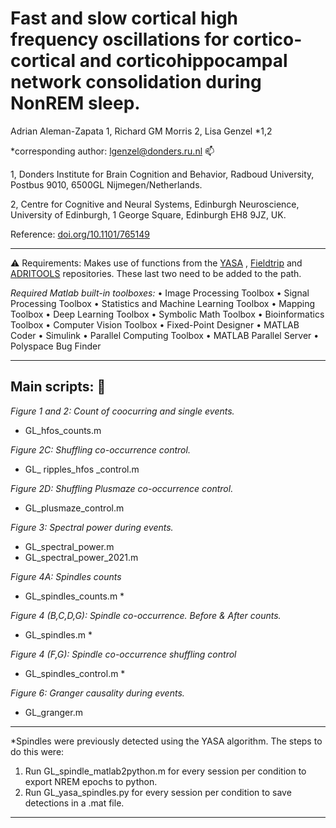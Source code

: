 # Fast and slow cortical high frequency oscillations for cortico-cortical and corticohippocampal network consolidation during NonREM sleep. 

Adrian Aleman-Zapata 1, Richard GM Morris 2, Lisa Genzel *1,2

*corresponding author: lgenzel@donders.ru.nl  :mailbox: 

1, Donders Institute for Brain Cognition and Behavior, Radboud University, Postbus 9010, 6500GL Nijmegen/Netherlands.

2, Centre for Cognitive and Neural Systems, Edinburgh Neuroscience, University of Edinburgh, 1 George Square, Edinburgh EH8 9JZ, UK.

Reference:  [doi.org/10.1101/765149](https://doi.org/10.1101/765149) 

-----------------------------




:warning: Requirements: Makes use of functions from the [YASA](https://github.com/raphaelvallat/yasa) , [Fieldtrip](https://github.com/fieldtrip/fieldtrip) and [ADRITOOLS](https://github.com/Aleman-Z/ADRITOOLS) repositories. 
These last two need to be added to the path.

_Required Matlab built-in toolboxes:_
•	Image Processing Toolbox
•	Signal Processing Toolbox
•	Statistics and Machine Learning Toolbox
•	Mapping Toolbox
•	Deep Learning Toolbox
•	Symbolic Math Toolbox
•	Bioinformatics Toolbox
•	Computer Vision Toolbox
•	Fixed-Point Designer
•	MATLAB Coder
•	Simulink
•	Parallel Computing Toolbox
•	MATLAB Parallel Server
•	Polyspace Bug Finder

--------------------------------
## Main scripts: :file_folder: 

_Figure 1 and 2: Count of coocurring and single events._
  * GL_hfos_counts.m

_Figure 2C: Shuffling co-occurrence control._
  * GL_ ripples_hfos _control.m

_Figure 2D: Shuffling Plusmaze co-occurrence control._
  * GL_plusmaze_control.m

_Figure 3: Spectral power during events._
  * GL_spectral_power.m 
  * GL_spectral_power_2021.m

_Figure 4A: Spindles counts_
  * GL_spindles_counts.m *

_Figure 4 (B,C,D,G): Spindle co-occurrence. Before & After counts._	
  * GL_spindles.m *

_Figure 4 (F,G): Spindle co-occurrence shuffling control_
  * GL_spindles_control.m *

_Figure 6: Granger causality during events._
  * GL_granger.m


---------
*Spindles were previously detected using the YASA algorithm. The steps to do this were:
1. Run GL_spindle_matlab2python.m for every session per condition to export NREM epochs to python.
2. Run GL_yasa_spindles.py for every session per condition to save detections in a .mat file.

--------------------------------
